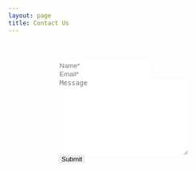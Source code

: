 ```yaml
---
layout: page
title: Contact Us
---
```

<style>
  .contact_form{width:60%;margin:auto;padding:40px;border-radius:5px}.contact_form form{flex-direction:column}input,textarea{border:1px solid var(--shadow)}@media(max-width:768px){.contact_form{width:100%}}
</style>
<div class="contact_form">
  <form method="post" autocomplete="off" name="webtool">
    <input type="text" name="Name" placeholder="Name*" required/>
    <input type="email" placeholder="Email*" name="Email" required/>
    <textarea cols="30" rows="10" name="Message" placeholder="Message"></textarea>
    <input type="submit"/>
  </form>
</div>
<script>
  const scriptURL = 'https://script.google.com/macros/s/AKfycbwXdHZVNvRqvyhxjo5cmwvXN5qUu65L5L30ZQqEEJ40w2OF_85dAq0XPcNZsQqh6Njr4g/exec',
      form = document.forms['webtool']
    form.addEventListener('submit', e => {
      e.preventDefault()
      fetch(scriptURL, { method: 'POST', body: new FormData(form) })
        .then(response => form.reset())
        .catch(error => console.error('Error!', error.message))
    })
</script>